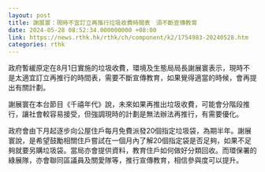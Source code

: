```yaml
---
layout: post
title: 謝展寰：現時不宜訂立再推行垃圾收費時間表　須不斷宣傳教育
date: 2024-05-28 08:52:34.000000000 +08:00
link: https://news.rthk.hk/rthk/ch/component/k2/1754983-20240528.htm
categories: rthk
---
```


政府暫緩原定在8月1日實施的垃圾收費，環境及生態局局長謝展寰表示，現時不是太適宜訂立再推行的時間表，需要不斷宣傳教育，如果覺得適當的時候，會再提出有關計劃。

謝展寰在本台節目《千禧年代》說，未來如果再推出垃圾收費，可能會分階段推行，讓社會較容易接受，但強調現時的計劃是無法辦法再推行，有需要優化。

政府會由下月起逐步向公屋住戶每月免費派發20個指定垃圾袋，為期半年。謝展寰說，是希望鼓勵相關住戶嘗試在一個月內了解20個指定袋是否足夠，如果不足夠就要另購垃圾袋。當局亦會提供資料，教育住戶如何做好分類回收。而環保署的綠展隊，亦會聯同區議員及關愛隊等，推行宣傳教育，相信參與度可以提升。
